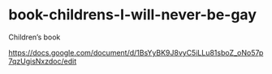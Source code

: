 # book-childrens-I-will-never-be-gay
Children’s book

https://docs.google.com/document/d/1BsYyBK9J8vyC5iLLu81sboZ_oNo57p7qzUgisNxzdoc/edit

